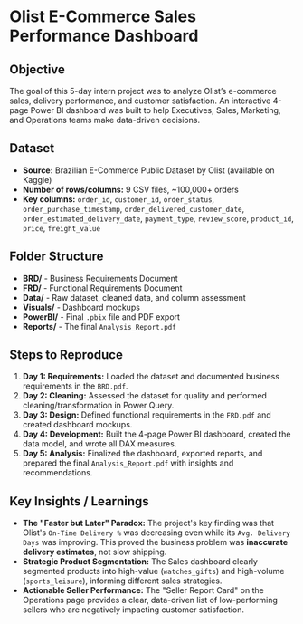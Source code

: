 # Olist E-Commerce Sales Performance Dashboard

## Objective
The goal of this 5-day intern project was to analyze Olist’s e-commerce sales, delivery performance, and customer satisfaction. An interactive 4-page Power BI dashboard was built to help Executives, Sales, Marketing, and Operations teams make data-driven decisions.

## Dataset
- **Source:** Brazilian E-Commerce Public Dataset by Olist (available on Kaggle)
- **Number of rows/columns:** 9 CSV files, ~100,000+ orders
- **Key columns:** `order_id`, `customer_id`, `order_status`, `order_purchase_timestamp`, `order_delivered_customer_date`, `order_estimated_delivery_date`, `payment_type`, `review_score`, `product_id`, `price`, `freight_value`

## Folder Structure
- **BRD/** - Business Requirements Document
- **FRD/** - Functional Requirements Document
- **Data/** - Raw dataset, cleaned data, and column assessment
- **Visuals/** - Dashboard mockups
- **PowerBI/** - Final `.pbix` file and PDF export
- **Reports/** - The final `Analysis_Report.pdf`

## Steps to Reproduce
1.  **Day 1: Requirements:** Loaded the dataset and documented business requirements in the `BRD.pdf`.
2.  **Day 2: Cleaning:** Assessed the dataset for quality and performed cleaning/transformation in Power Query.
3.  **Day 3: Design:** Defined functional requirements in the `FRD.pdf` and created dashboard mockups.
4.  **Day 4: Development:** Built the 4-page Power BI dashboard, created the data model, and wrote all DAX measures.
5.  **Day 5: Analysis:** Finalized the dashboard, exported reports, and prepared the final `Analysis_Report.pdf` with insights and recommendations.

## Key Insights / Learnings
-   **The "Faster but Later" Paradox:** The project's key finding was that Olist's `On-Time Delivery %` was decreasing even while its `Avg. Delivery Days` was improving. This proved the business problem was **inaccurate delivery estimates**, not slow shipping.
-   **Strategic Product Segmentation:** The Sales dashboard clearly segmented products into high-value (`watches_gifts`) and high-volume (`sports_leisure`), informing different sales strategies.
-   **Actionable Seller Performance:** The "Seller Report Card" on the Operations page provides a clear, data-driven list of low-performing sellers who are negatively impacting customer satisfaction.